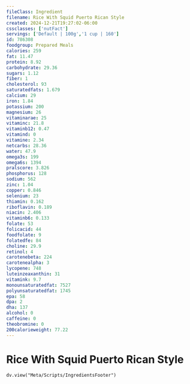 ```yaml
---
fileClass: Ingredient
filename: Rice With Squid Puerto Rican Style
created: 2024-12-21T19:27:02-06:00
cssclasses: ['nutFact']
servings: ['Default | 100g','1 cup | 160']
id: 786308
foodgroup: Prepared Meals
calories: 259
fat: 11.47
protein: 8.92
carbohydrate: 29.36
sugars: 1.12
fiber: 1
cholesterol: 93
saturatedfats: 1.679
calcium: 29
iron: 1.84
potassium: 200
magnesium: 26
vitaminarae: 25
vitaminc: 21.8
vitaminb12: 0.47
vitamind: 0
vitamine: 2.34
netcarbs: 28.36
water: 47.9
omega3s: 199
omega6s: 1394
pralscore: 3.826
phosphorus: 128
sodium: 562
zinc: 1.04
copper: 0.846
selenium: 23
thiamin: 0.162
riboflavin: 0.189
niacin: 2.406
vitaminb6: 0.133
folate: 53
folicacid: 44
foodfolate: 9
folatedfe: 84
choline: 29.9
retinol: 4
carotenebeta: 224
carotenealpha: 3
lycopene: 748
luteinzeaxanthin: 31
vitamink: 9.7
monounsaturatedfat: 7527
polyunsaturatedfat: 1745
epa: 58
dpa: 2
dha: 137
alcohol: 0
caffeine: 0
theobromine: 0
200calorieweight: 77.22
---
```


# Rice With Squid Puerto Rican Style

```dataviewjs
dv.view("Meta/Scripts/IngredientsFooter")
```